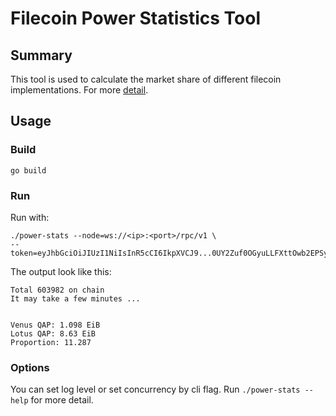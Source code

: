 # Filecoin Power Statistics Tool

## Summary

This tool is used to calculate the market share of different filecoin implementations. For more [detail](./docs/venus-market-share-Census.md).

## Usage

### Build

```shell
go build
```

### Run

Run with:
```shell
./power-stats --node=ws://<ip>:<port>/rpc/v1 \
--token=eyJhbGciOiJIUzI1NiIsInR5cCI6IkpXVCJ9...0UY2Zuf0OGyuLLFXttOwb2EPSyK1745m2qe41EOCN1Q 
```

The output look like this:
```shell
Total 603982 on chain
It may take a few minutes ...


Venus QAP: 1.098 EiB
Lotus QAP: 8.63 EiB
Proportion: 11.287
```

### Options

You can set log level or set concurrency by cli flag. Run `./power-stats --help` for more detail.
